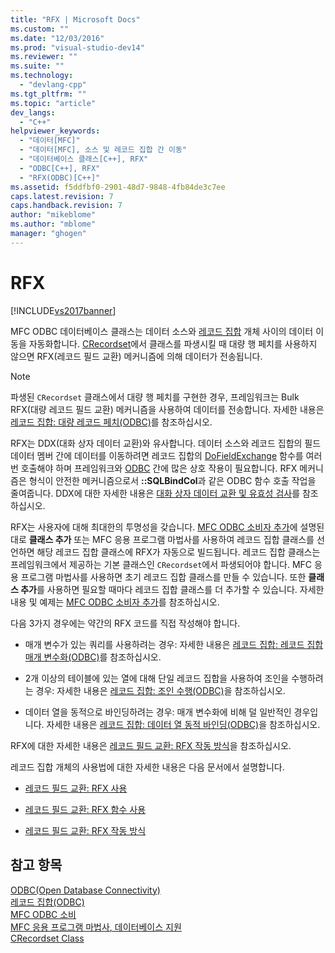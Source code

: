 ```yaml
---
title: "RFX | Microsoft Docs"
ms.custom: ""
ms.date: "12/03/2016"
ms.prod: "visual-studio-dev14"
ms.reviewer: ""
ms.suite: ""
ms.technology: 
  - "devlang-cpp"
ms.tgt_pltfrm: ""
ms.topic: "article"
dev_langs: 
  - "C++"
helpviewer_keywords: 
  - "데이터[MFC]"
  - "데이터[MFC], 소스 및 레코드 집합 간 이동"
  - "데이터베이스 클래스[C++], RFX"
  - "ODBC[C++], RFX"
  - "RFX(ODBC)[C++]"
ms.assetid: f5ddfbf0-2901-48d7-9848-4fb84de3c7ee
caps.latest.revision: 7
caps.handback.revision: 7
author: "mikeblome"
ms.author: "mblome"
manager: "ghogen"
---
```

# RFX
[!INCLUDE[vs2017banner](../../assembler/inline/includes/vs2017banner.md)]

MFC ODBC 데이터베이스 클래스는 데이터 소스와 [레코드 집합](../../data/odbc/recordset-odbc.md) 개체 사이의 데이터 이동을 자동화합니다.  [CRecordset](../../mfc/reference/crecordset-class.md)에서 클래스를 파생시킬 때 대량 행 페치를 사용하지 않으면 RFX\(레코드 필드 교환\) 메커니즘에 의해 데이터가 전송됩니다.  
  
> [!NOTE]
>  파생된 `CRecordset` 클래스에서 대량 행 페치를 구현한 경우, 프레임워크는 Bulk RFX\(대량 레코드 필드 교환\) 메커니즘을 사용하여 데이터를 전송합니다.  자세한 내용은 [레코드 집합: 대량 레코드 페치\(ODBC\)](../../data/odbc/recordset-fetching-records-in-bulk-odbc.md)를 참조하십시오.  
  
 RFX는 DDX\(대화 상자 데이터 교환\)와 유사합니다.  데이터 소스와 레코드 집합의 필드 데이터 멤버 간에 데이터를 이동하려면 레코드 집합의 [DoFieldExchange](../Topic/CRecordset::DoFieldExchange.md) 함수를 여러 번 호출해야 하며 프레임워크와 [ODBC](../../data/odbc/odbc-basics.md) 간에 많은 상호 작용이 필요합니다.  RFX 메커니즘은 형식이 안전한 메커니즘으로서 **::SQLBindCol**과 같은 ODBC 함수 호출 작업을 줄여줍니다.  DDX에 대한 자세한 내용은 [대화 상자 데이터 교환 및 유효성 검사](../../mfc/dialog-data-exchange-and-validation.md)를 참조하십시오.  
  
 RFX는 사용자에 대해 최대한의 투명성을 갖습니다.  [MFC ODBC 소비자 추가](../../mfc/reference/adding-an-mfc-odbc-consumer.md)에 설명된 대로 **클래스 추가** 또는 MFC 응용 프로그램 마법사를 사용하여 레코드 집합 클래스를 선언하면 해당 레코드 집합 클래스에 RFX가 자동으로 빌드됩니다.  레코드 집합 클래스는 프레임워크에서 제공하는 기본 클래스인 `CRecordset`에서 파생되어야 합니다.  MFC 응용 프로그램 마법사를 사용하면 초기 레코드 집합 클래스를 만들 수 있습니다.  또한 **클래스 추가**를 사용하면 필요할 때마다 레코드 집합 클래스를 더 추가할 수 있습니다.  자세한 내용 및 예제는 [MFC ODBC 소비자 추가](../../mfc/reference/adding-an-mfc-odbc-consumer.md)를 참조하십시오.  
  
 다음 3가지 경우에는 약간의 RFX 코드를 직접 작성해야 합니다.  
  
-   매개 변수가 있는 쿼리를 사용하려는 경우:  자세한 내용은 [레코드 집합: 레코드 집합 매개 변수화\(ODBC\)](../../data/odbc/recordset-parameterizing-a-recordset-odbc.md)를 참조하십시오.  
  
-   2개 이상의 테이블에 있는 열에 대해 단일 레코드 집합을 사용하여 조인을 수행하려는 경우:  자세한 내용은 [레코드 집합: 조인 수행\(ODBC\)](../../data/odbc/recordset-performing-a-join-odbc.md)을 참조하십시오.  
  
-   데이터 열을 동적으로 바인딩하려는 경우:  매개 변수화에 비해 덜 일반적인 경우입니다.  자세한 내용은 [레코드 집합: 데이터 열 동적 바인딩\(ODBC\)](../../data/odbc/recordset-dynamically-binding-data-columns-odbc.md)을 참조하십시오.  
  
 RFX에 대한 자세한 내용은 [레코드 필드 교환: RFX 작동 방식](../../data/odbc/record-field-exchange-how-rfx-works.md)을 참조하십시오.  
  
 레코드 집합 개체의 사용법에 대한 자세한 내용은 다음 문서에서 설명합니다.  
  
-   [레코드 필드 교환: RFX 사용](../../data/odbc/record-field-exchange-using-rfx.md)  
  
-   [레코드 필드 교환: RFX 함수 사용](../../data/odbc/record-field-exchange-using-the-rfx-functions.md)  
  
-   [레코드 필드 교환: RFX 작동 방식](../../data/odbc/record-field-exchange-how-rfx-works.md)  
  
## 참고 항목  
 [ODBC\(Open Database Connectivity\)](../../data/odbc/open-database-connectivity-odbc.md)   
 [레코드 집합\(ODBC\)](../../data/odbc/recordset-odbc.md)   
 [MFC ODBC 소비](../../mfc/reference/adding-an-mfc-odbc-consumer.md)   
 [MFC 응용 프로그램 마법사, 데이터베이스 지원](../../mfc/reference/database-support-mfc-application-wizard.md)   
 [CRecordset Class](../../mfc/reference/crecordset-class.md)